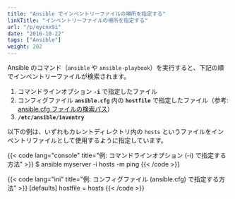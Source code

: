 ```yaml
---
title: "Ansible でインベントリーファイルの場所を指定する"
linkTitle: "インベントリーファイルの場所を指定する"
url: "/p/eycnx9i"
date: "2016-10-22"
tags: ["Ansible"]
weight: 202
---
```


Ansible のコマンド（`ansible` や `ansible-playbook`）を実行すると、下記の順でインベントリーファイルが検索されます。

1. コマンドラインオプション __`-i`__ で指定したファイル
2. コンフィグファイル __`ansible.cfg`__ 内の __`hostfile`__ で指定したファイル（参考: [ansible.cfg ファイルの検索パス](/p/pamv6gq)）
3. __`/etc/ansible/inventry`__

以下の例は、いずれもカレントディレクトリ内の `hosts` というファイルをインベントリファイルとして使用するように指定しています。

{{< code lang="console" title="例: コマンドラインオプション (-i) で指定する方法" >}}
$ ansible myserver -i hosts -m ping
{{< /code >}}

{{< code lang="ini" title="例: コンフィグファイル (ansible.cfg) で指定する方法" >}}
[defaults]
hostfile = hosts
{{< /code >}}

